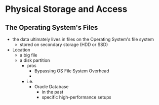 # Physical Storage and Access

## The Operating System's Files

* the data ultimately lives in files on the Operating System's file system
    * stored on secondary storage (HDD or SSD)
* Location
    * a big file
    * a disk partition
        * pros
            * Bypassing OS File System Overhead
            * 
        * i.e.
            * Oracle Database
                * in the past
                * specific high-performance setups
        